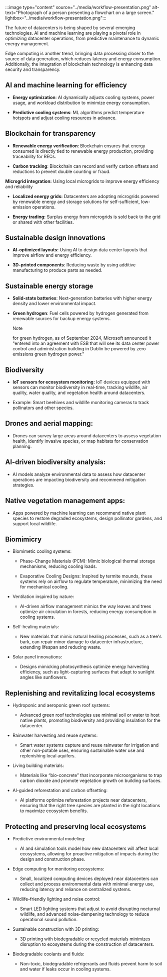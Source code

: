 :::image type="content" source="../media/workflow-presentation.png" alt-text="Photograph of a person presenting a flowchart on a large screen." lightbox="../media/workflow-presentation.png":::

The future of datacenters is being shaped by several emerging technologies. AI and machine learning are playing a pivotal role in optimizing datacenter operations, from predictive maintenance to dynamic energy management. 

Edge computing is another trend, bringing data processing closer to the source of data generation, which reduces latency and energy consumption. Additionally, the integration of blockchain technology is enhancing data security and transparency.

## AI and machine learning for efficiency

- **Energy optimization**: AI dynamically adjusts cooling systems, power usage, and workload distribution to minimize energy consumption. 

- **Predictive cooling systems**: ML algorithms predict temperature hotspots and adjust cooling resources in advance.

## Blockchain for transparency

- **Renewable energy verification**: Blockchain ensures that energy consumed is directly tied to renewable energy production, providing traceability for RECs.

- **Carbon tracking**: Blockchain can record and verify carbon offsets and reductions to prevent double counting or fraud.

**Microgrid integration:** Using local microgrids to improve energy efficiency and reliability

- **Localized energy grids:** Datacenters are adopting microgrids powered by renewable energy and storage solutions for self-sufficient, low-emission operations. 

- **Energy trading:** Surplus energy from microgrids is sold back to the grid or shared with other facilities.

## Sustainable design innovations

- **AI-optimized layouts:** Using AI to design data center layouts that improve airflow and energy efficiency. 

- **3D-printed components**: Reducing waste by using additive manufacturing to produce parts as needed.

## Sustainable energy storage

- **Solid-state batteries**: Next-generation batteries with higher energy density and lower environmental impact. 

- **Green hydrogen**: Fuel cells powered by hydrogen generated from renewable sources for backup energy systems. 
  
  > [!NOTE] 
  > for green hydrogen, as of September 2024, Microsoft announced it "entered into an agreement with ESB that will see its data center power control and administration building in Dublin be powered by zero emissions green hydrogen power."

## Biodiversity

- **IoT sensors for ecosystem monitoring:** IoT devices equipped with sensors can monitor biodiversity in real-time, tracking wildlife, air quality, water quality, and vegetation health around datacenters.

- Example: Smart beehives and wildlife monitoring cameras to track pollinators and other species.

## Drones and aerial mapping:

- Drones can survey large areas around datacenters to assess vegetation health, identify invasive species, or map habitats for conservation planning.

## AI-driven biodiversity analysis:

- AI models analyze environmental data to assess how datacenter operations are impacting biodiversity and recommend mitigation strategies.

## Native vegetation management apps:

- Apps powered by machine learning can recommend native plant species to restore degraded ecosystems, design pollinator gardens, and support local wildlife.

## Biomimicry

- Biomimetic cooling systems:

  - Phase-Change Materials (PCM): Mimic biological thermal storage mechanisms, reducing cooling loads.

  - Evaporative Cooling Designs: Inspired by termite mounds, these systems rely on airflow to regulate temperature, minimizing the need for mechanical cooling.

- Ventilation inspired by nature:

  - AI-driven airflow management mimics the way leaves and trees optimize air circulation in forests, reducing energy consumption in cooling systems.

- Self-healing materials:

  - New materials that mimic natural healing processes, such as a tree's bark, can repair minor damage to datacenter infrastructure, extending lifespan and reducing waste.

- Solar panel innovations:

  - Designs mimicking photosynthesis optimize energy harvesting efficiency, such as light-capturing surfaces that adapt to sunlight angles like sunflowers.

## Replenishing and revitalizing local ecosystems

- Hydroponic and aeroponic green roof systems: 

  - Advanced green roof technologies use minimal soil or water to host native plants, promoting biodiversity and providing insulation for the datacenter. 

- Rainwater harvesting and reuse systems: 

  - Smart water systems capture and reuse rainwater for irrigation and other non-potable uses, ensuring sustainable water use and replenishing local aquifers.

- Living building materials: 

  - Materials like “bio-concrete” that incorporate microorganisms to trap carbon dioxide and promote vegetation growth on building surfaces. 

- AI-guided reforestation and carbon offsetting: 

  - AI platforms optimize reforestation projects near datacenters, ensuring that the right tree species are planted in the right locations to maximize ecosystem benefits.

## Protecting and preserving local ecosystems

- Predictive environmental modeling: 

  - AI and simulation tools model how new datacenters will affect local ecosystems, allowing for proactive mitigation of impacts during the design and construction phase. 

- Edge computing for monitoring ecosystems: 

  - Small, localized computing devices deployed near datacenters can collect and process environmental data with minimal energy use, reducing latency and reliance on centralized systems. 

- Wildlife-friendly lighting and noise control: 

  - Smart LED lighting systems that adjust to avoid disrupting nocturnal wildlife, and advanced noise-dampening technology to reduce operational sound pollution.

- Sustainable construction with 3D printing: 

  - 3D printing with biodegradable or recycled materials minimizes disruption to ecosystems during the construction of datacenters. 

- Biodegradable coolants and fluids: 

  - Non-toxic, biodegradable refrigerants and fluids prevent harm to soil and water if leaks occur in cooling systems.